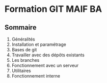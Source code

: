 # Formation GIT MAIF BA

## Sommaire
1. Généralités
2. Installation et paramétrage
3. Bases de git
4. Travailler avec des dépôts existants
5. Les branches
6. Fonctionnement avec un serveur
7. Utilitaires
8. Fonctionnement interne


